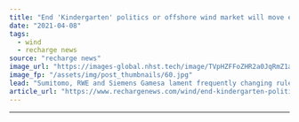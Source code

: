 ```yaml
---
title: "End 'Kindergarten' politics or offshore wind market will move elsewhere, Berlin told"
date: "2021-04-08"
tags: 
  - wind
  - recharge news
source: "recharge news"
image_url: "https://images-global.nhst.tech/image/TVpHZFFoZHR2a0JqRmZ1aW5mbEx1Vkc1bDA4TmVYTTVyRkNCb01DRnNHUT0=/nhst/binary/d9fd4d78ef8da07d95c3a214ce113c08"
image_fp: "/assets/img/post_thumbnails/60.jpg"
lead: "Sumitomo, RWE and Siemens Gamesa lament frequently changing rules and targets, as well as legal uncertainties, for wind at sea in Germany"
article_url: "https://www.rechargenews.com/wind/end-kindergarten-politics-or-offshore-wind-market-will-move-elsewhere-berlin-told/2-1-992739"
---
```


---
